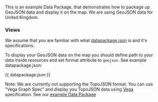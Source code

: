 This is an example Data Package, that demonstrates how to package up GeoJSON data and display it on the map. We are using GeoJSON data for United Kingdom.

### Views

We assume that you are familiar with what [datapackage.json][datapackage.json] is and it's specifications.

To display your GeoJSON data on the map you should define path to your data inside resources and set format attribute to `geojson`. See example datapackage.json:

{{ datapackage.json }}

Note: We are currently not supporting the TopoJSON format. You can use "Vega Graph Spec" and display you TopoJSON data using [Vega][vega] specification. See our [example Data Package][topo]

[datapackage.json]: http://specs.frictionlessdata.io/data-package/#specification
[topo]: /examples/vega-views-tutorial-topojson
[vega]: https://vega.github.io/vega/
